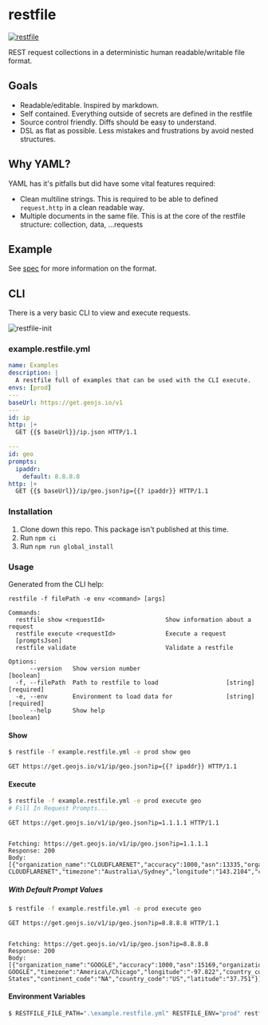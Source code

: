 # restfile

[![restfile](https://github.com/testingrequired/restfile-ts/actions/workflows/ci.yml/badge.svg)](https://github.com/testingrequired/restfile-ts/actions/workflows/ci.yml)

REST request collections in a deterministic human readable/writable file format.

## Goals

- Readable/editable. Inspired by markdown.
- Self contained. Everything outside of secrets are defined in the restfile
- Source control friendly. Diffs should be easy to understand.
- DSL as flat as possible. Less mistakes and frustrations by avoid nested structures.

## Why YAML?

YAML has it's pitfalls but did have some vital features required:

- Clean multiline strings. This is required to be able to defined `request.http` in a clean readable way.
- Multiple documents in the same file. This is at the core of the restfile structure: collection, data, ...requests

## Example

See [spec](SPEC.md) for more information on the format.

## CLI

There is a very basic CLI to view and execute requests.

![restfile-init](https://user-images.githubusercontent.com/728215/159113248-f365c185-76c8-44b4-ae77-5aca955e31ae.gif)

### example.restfile.yml

<!-- prettier-ignore -->
```yaml
name: Examples
description: |
  A restfile full of examples that can be used with the CLI execute.
envs: [prod]
---
baseUrl: https://get.geojs.io/v1
---
id: ip
http: |+
  GET {{$ baseUrl}}/ip.json HTTP/1.1

---
id: geo
prompts:
  ipaddr:
    default: 8.8.8.8
http: |+
  GET {{$ baseUrl}}/ip/geo.json?ip={{? ipaddr}} HTTP/1.1


```

### Installation

1. Clone down this repo. This package isn't published at this time.
2. Run `npm ci`
3. Run `npm run global_install`

### Usage

Generated from the CLI help:

```
restfile -f filePath -e env <command> [args]

Commands:
  restfile show <requestId>                 Show information about a request
  restfile execute <requestId>              Execute a request
  [promptsJson]
  restfile validate                         Validate a restfile

Options:
      --version   Show version number                                  [boolean]
  -f, --filePath  Path to restfile to load                   [string] [required]
  -e, --env       Environment to load data for               [string] [required]
      --help      Show help                                            [boolean]
```

#### Show

```bash
$ restfile -f example.restfile.yml -e prod show geo
```

```
GET https://get.geojs.io/v1/ip/geo.json?ip={{? ipaddr}} HTTP/1.1
```

#### Execute

```bash
$ restfile -f example.restfile.yml -e prod execute geo
# Fill In Request Prompts...
```

```
GET https://get.geojs.io/v1/ip/geo.json?ip=1.1.1.1 HTTP/1.1


Fetching: https://get.geojs.io/v1/ip/geo.json?ip=1.1.1.1
Response: 200
Body:
[{"organization_name":"CLOUDFLARENET","accuracy":1000,"asn":13335,"organization":"AS13335 CLOUDFLARENET","timezone":"Australia\/Sydney","longitude":"143.2104","country_code3":"AUS","area_code":"0","ip":"1.1.1.1","country":"Australia","continent_code":"OC","country_code":"AU","latitude":"-33.494"}]
```

##### With Default Prompt Values

```bash
$ restfile -f example.restfile.yml -e prod execute geo
```

```
GET https://get.geojs.io/v1/ip/geo.json?ip=8.8.8.8 HTTP/1.1


Fetching: https://get.geojs.io/v1/ip/geo.json?ip=8.8.8.8
Response: 200
Body:
[{"organization_name":"GOOGLE","accuracy":1000,"asn":15169,"organization":"AS15169 GOOGLE","timezone":"America\/Chicago","longitude":"-97.822","country_code3":"USA","area_code":"0","ip":"8.8.8.8","country":"United States","continent_code":"NA","country_code":"US","latitude":"37.751"}]
```

#### Environment Variables

```bash
$ RESTFILE_FILE_PATH=".\example.restfile.yml" RESTFILE_ENV="prod" restfile show ip
```
